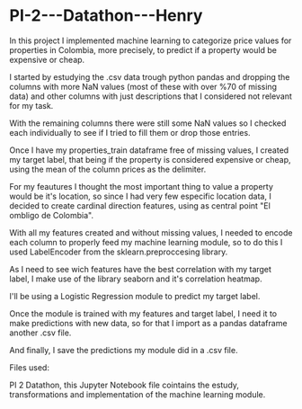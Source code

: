 # PI-2---Datathon---Henry

In this project I implemented machine learning to categorize price values for properties in Colombia, more precisely, to predict if a property would be expensive or cheap.

I started by estudying the .csv data trough python pandas and dropping the columns with more NaN values (most of these with over %70 of missing data) and other columns with just descriptions that I considered not relevant for my task.

With the remaining columns there were still some NaN values so I checked each individually to see if I tried to fill them or drop those entries.

Once I have my properties_train dataframe free of missing values, I created my target label, that being if the property is considered expensive or cheap, using the mean of the column prices as the delimiter.

For my feautures I thought the most important thing to value a property would be it's location, so since I had very few especific location data, I decided to create cardinal direction features, using as central point "El ombligo de Colombia".

With all my features created and without missing values, I needed to encode each column to properly feed my machine learning module, so to do this I used LabelEncoder from the sklearn.preproccesing library.

As I need to see wich features have the best correlation with my target label, I make use of the library seaborn and it's correlation heatmap.

I'll be using a Logistic Regression module to predict my target label.

Once the module is trained with my features and target label, I need it to make predictions with new data, so for that I import as a pandas dataframe another .csv file.

And finally, I save the predictions my module did in a .csv file.

Files used:

PI 2 Datathon, this Jupyter Notebook file cointains the estudy, transformations and implementation of the machine learning module.
